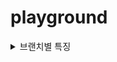 # playground

<details>
<summary>브랜치별 특징</summary>

|      브랜치명       | 특징                              |
|:---------------:|---------------------------------|
|      main       | 공부하고 구현한 내용을 통합한 브랜치            |
| vanilla-branch  | 첫 커밋 상태를 유지하는 초기 브랜치            |
|    form-data    | https://runnrun.tistory.com/114 |
|  session-login  | https://runnrun.tistory.com/115 |
| spring-data-jpa | https://runnrun.tistory.com/119 |

</details>